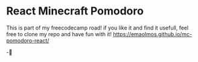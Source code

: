 # React Minecraft Pomodoro
This is part of my freecodecamp road! if you like it and find it usefull, feel free to clone my repo and have fun with it!
https://emaolmos.github.io/mc-pomodoro-react/

-🍒
